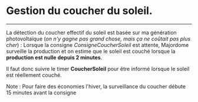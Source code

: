 # Gestion du coucher du soleil.
----

La détection du coucher effectif du soleil est basée sur ma génération photovoltaïque (*on n'y gagne pas grand chose, mais ça ne coûtait pas plus cher*) :
Lorsque la consigne _ConsigneCoucherSoleil_ est attente, Majordome surveille la production et on estime que le soleil est couché lorsque la **production est nulle depuis 2 minutes**.

Il faut donc suivre le timer **CoucherSoleil** pour être informé lorsque le soleil est réellement couché.

Note : Pour faire des économies l'hiver, la surveillance du coucher débute 15 minutes avant la consigne
